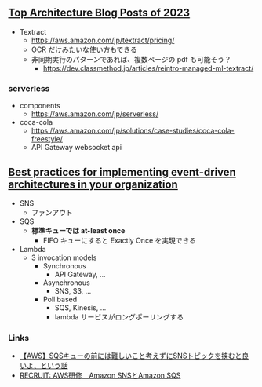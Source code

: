 ## [Top Architecture Blog Posts of 2023](https://aws.amazon.com/jp/blogs/architecture/top-architecture-blog-posts-of-2023/)

- Textract
  - https://aws.amazon.com/jp/textract/pricing/
  - OCR だけみたいな使い方もできる
  - 非同期実行のパターンであれば、複数ページの pdf も可能そう？
    - https://dev.classmethod.jp/articles/reintro-managed-ml-textract/

### serverless

- components
  - https://aws.amazon.com/jp/serverless/
- coca-cola
  - https://aws.amazon.com/jp/solutions/case-studies/coca-cola-freestyle/
  - API Gateway websocket api

## [Best practices for implementing event-driven architectures in your organization](https://aws.amazon.com/jp/blogs/architecture/best-practices-for-implementing-event-driven-architectures-in-your-organization/)

- SNS
  - ファンアウト
- SQS
  - **標準キューでは at-least once**
    - FIFO キューにすると Exactly Once を実現できる
- Lambda
  - 3 invocation models
    - Synchronous
      - API Gateway, ...
    - Asynchronous
      - SNS, S3, ...
    - Poll based
      - SQS, Kinesis, ...
      - lambda サービスがロングポーリングする

### Links

- [【AWS】SQSキューの前には難しいこと考えずにSNSトピックを挟むと良いよ、という話](https://dev.classmethod.jp/articles/sns-topic-should-be-placed-behind-sqs-queue/)
- [RECRUIT: AWS研修　Amazon SNSとAmazon SQS](https://speakerdeck.com/recruitengineers/awsyan-xiu-amazon-snstoamazon-sqs?slide=10)
